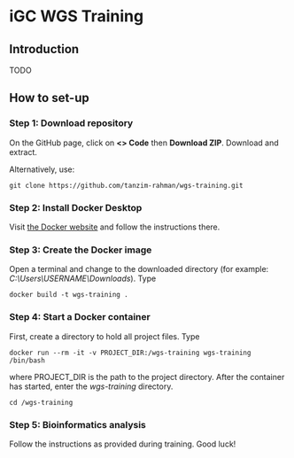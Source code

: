 # iGC WGS Training

## Introduction

TODO

## How to set-up

### Step 1: Download repository

On the GitHub page, click on **<> Code** then **Download ZIP**. Download and extract.

Alternatively, use:

    git clone https://github.com/tanzim-rahman/wgs-training.git

### Step 2: Install **Docker Desktop**

Visit [the Docker website](https://www.docker.com) and follow the instructions there.

### Step 3: Create the Docker image

Open a terminal and change to the downloaded directory (for example: *C:\Users\USERNAME\Downloads*). Type

    docker build -t wgs-training .

### Step 4: Start a Docker container

First, create a directory to hold all project files. Type

    docker run --rm -it -v PROJECT_DIR:/wgs-training wgs-training /bin/bash

where PROJECT_DIR is the path to the project directory. After the container has started, enter the *wgs-training* directory.

    cd /wgs-training

### Step 5: Bioinformatics analysis

Follow the instructions as provided during training. Good luck!

